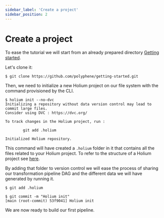 ```yaml
---
sidebar_label: 'Create a project'
sidebar_position: 2
---
```


# Create a project

To ease the tutorial we will start from an already prepared directory [Getting started](https://github.com/polyphene/getting-started).

Let's clone it:
```shell
$ git clone https://github.com/polyphene/getting-started.git
```

Then, we need to initialize a new Holium project on our file system with the command provisioned by
the CLI.

```shell
$ holium init --no-dvc
Initializing a repository without data version control may lead to commit large files.
Consider using DVC : https://dvc.org/

To track changes in the Holium project, run :

        git add .holium

Initialized Holium repository.
```

This command will have created a `.holium` folder in it that contains all the files related to your 
Holium project. To refer to the structure of a Holium project see [here](../reference/cli.md).

By adding that folder to version control we will ease the process of sharing our transformation pipeline
DAG and the different data we will have generated by running it.

```shell
$ git add .holium

$ git commit -m "Holium init"
[main (root-commit) 53f9041] Holium init
```

We are now ready to build our first pipeline.
